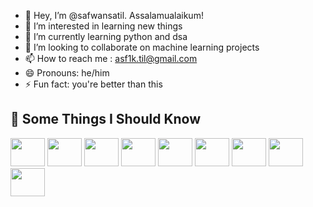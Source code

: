 - 👋 Hey, I’m @safwansatil. Assalamualaikum!
- 👀 I’m interested in learning new things
- 🌱 I’m currently learning python and dsa
- 💞️ I’m looking to collaborate on machine learning projects
- 📫 How to reach me : asf1k.til@gmail.com
- 😄 Pronouns: he/him
- ⚡ Fun fact: you're better than this
<h2> 🧠 Some Things I Should Know</h2>
<p align="left">
<img src="https://cdn.jsdelivr.net/gh/devicons/devicon@latest/icons/c/c-original.svg"  width="55" height="45"  />         
<img src="https://cdn.jsdelivr.net/gh/devicons/devicon@latest/icons/cplusplus/cplusplus-original.svg"  width="55" height="45"  />         
<img src="https://cdn.jsdelivr.net/gh/devicons/devicon@latest/icons/arduino/arduino-original.svg"  width="55" height="45"  />         
<img src="https://cdn.jsdelivr.net/gh/devicons/devicon@latest/icons/java/java-original.svg"  width="55" height="45"  />         
<img src="https://cdn.jsdelivr.net/gh/devicons/devicon@latest/icons/python/python-original.svg"  width="55" height="45"  />         
<img src="https://cdn.jsdelivr.net/gh/devicons/devicon@latest/icons/css3/css3-original.svg"  width="55" height="45"  />         
<img src="https://cdn.jsdelivr.net/gh/devicons/devicon@latest/icons/bootstrap/bootstrap-original.svg"  width="55" height="45"  />         
<img src="https://cdn.jsdelivr.net/gh/devicons/devicon@latest/icons/html5/html5-original-wordmark.svg"  width="55" height="45"  />         
<img src="https://cdn.jsdelivr.net/gh/devicons/devicon@latest/icons/javascript/javascript-plain.svg"  width="55" height="45"  />         
</p>

<!---
safwansatil/safwansatil is a ✨ special ✨ repository because its `README.md` (this file) appears on your GitHub profile.
You can click the Preview link to take a look at your changes.
--->

